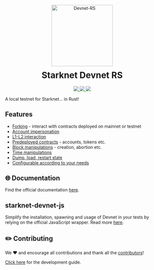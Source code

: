<!-- logo / title -->
<p align="center" style="margin-bottom: 0px !important">
  <img width="200" src="https://github.com/0xSpaceShard/starknet-devnet-rs/assets/21069052/4791b0e4-58fc-4a44-8f87-fc0db636a5c7" alt="Devnet-RS" align="center">
</p>

<h1 align="center" style="margin-top: 12px !important">Starknet Devnet RS</h1>

<p align="center" dir="auto">
  <a href="https://crates.io/crates/starknet-devnet" target="_blank">
    <img src="https://img.shields.io/crates/v/starknet-devnet?color=yellow" style="max-width: 100%;">
  </a>
  <a href="https://hub.docker.com/r/shardlabs/starknet-devnet-rs/tags" target="_blank">
    <img src="https://img.shields.io/badge/dockerhub-images-important.svg?logo=Docker" style="max-width: 100%;">
  </a>
  <a href="https://starkware.co/" target="_blank">
    <img src="https://img.shields.io/badge/powered_by-StarkWare-navy" style="max-width: 100%;">
  </a>
</p>

A local testnet for Starknet... in Rust!

## Features

- [Forking](https://0xspaceshard.github.io/starknet-devnet-rs/docs/forking) - interact with contracts deployed on mainnet or testnet
- [Account impersonation](https://0xspaceshard.github.io/starknet-devnet-rs/docs/account-impersonation)
- [L1-L2 interaction](https://0xspaceshard.github.io/starknet-devnet-rs/docs/postman)
- [Predeployed contracts](https://0xspaceshard.github.io/starknet-devnet-rs/docs/predeployed) - accounts, tokens etc.
- [Block manipulations](https://0xspaceshard.github.io/starknet-devnet-rs/docs/blocks) - creation, abortion etc.
- [Time manipulations](https://0xspaceshard.github.io/starknet-devnet-rs/docs/starknet-time/)
- [Dump, load, restart state](https://0xspaceshard.github.io/starknet-devnet-rs/docs/dump-load-restart)
- [Configurable according to your needs](https://0xspaceshard.github.io/starknet-devnet-rs/docs/running/cli)

## 🌐 Documentation

Find the official documentation [here](https://0xspaceshard.github.io/starknet-devnet-rs/).

## starknet-devnet-js

Simplify the installation, spawning and usage of Devnet in your tests by relying on the official JavaScript wrapper. Read more [here](https://github.com/0xspaceShard/starknet-devnet-js).

## ✏️ Contributing

We ❤️ and encourage all contributions and thank all the [contributors](https://github.com/0xSpaceShard/starknet-devnet-rs/graphs/contributors)!

[Click here](.github/CONTRIBUTING.md) for the development guide.
